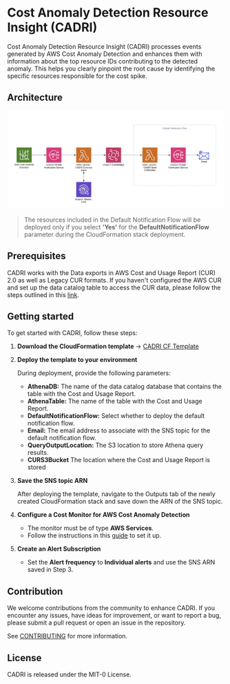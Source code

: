 # Cost Anomaly Detection Resource Insight (CADRI)

Cost Anomaly Detection Resource Insight (CADRI) processes events generated by AWS Cost Anomaly Detection and enhances them with information about the top resource IDs contributing to the detected anomaly. This helps you clearly pinpoint the root cause by identifying the specific resources responsible for the cost spike.

## Architecture

![Architecture](images/CADRI-Architecture.png)

> The resources included in the Default Notification Flow will be deployed only if you select **'Yes'** for the **DefaultNotificationFlow** parameter during the CloudFormation stack deployment.

## Prerequisites

CADRI works with the Data exports in AWS Cost and Usage Report (CUR) 2.0 as well as Legacy CUR formats. If you haven't configured the AWS CUR and set up the data catalog table to access the CUR data, please follow the steps outlined in this [link](/Prerequisite.md).

## Getting started

To get started with CADRI, follow these steps:

1. **Download the CloudFormation template** → [CADRI CF Template](/src/cf-template/Cost-Anomaly-Detection-Resource-Insight.yml)

2. **Deploy the template to your environment**

    During deployment, provide the following parameters:

    * **AthenaDB:** The name of the data catalog database that contains the table with the Cost and Usage Report.
    * **AthenaTable:** The name of the table with the Cost and Usage Report.
    * **DefaultNotificationFlow:** Select whether to deploy the default notification flow.
    * **Email:** The email address to associate with the SNS topic for the default notification flow.
    * **QueryOutputLocation:** The S3 location to store Athena query results.
    * **CURS3Bucket** The location where the Cost and Usage Report is stored

3. **Save the SNS topic ARN**

    After deploying the template, navigate to the Outputs tab of the newly created CloudFormation stack and save down the ARN of the SNS topic.

4. **Configure a Cost Monitor for AWS Cost Anomaly Detection**

    * The monitor must be of type **AWS Services**.
    * Follow the instructions in this [guide](https://docs.aws.amazon.com/cost-management/latest/userguide/getting-started-ad.html#create-ad-alerts) to set it up.

5. **Create an Alert Subscription**

    * Set the **Alert frequency** to **Individual alerts** and use the SNS ARN saved in Step 3.

## Contribution

We welcome contributions from the community to enhance CADRI. If you encounter any issues, have ideas for improvement, or want to report a bug, please submit a pull request or open an issue in the repository.

See [CONTRIBUTING](CONTRIBUTING.md#security-issue-notifications) for more information.

## License

CADRI is released under the MIT-0 License.
